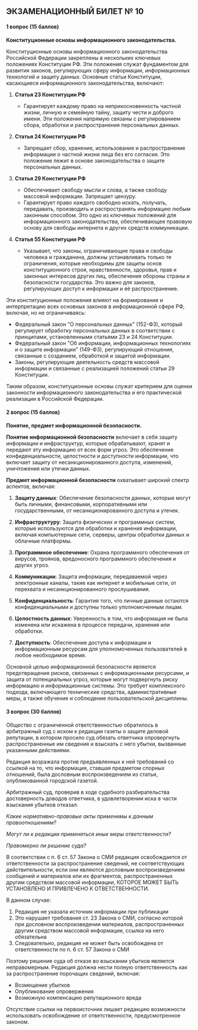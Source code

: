 ## ЭКЗАМЕНАЦИОННЫЙ БИЛЕТ № 10
#### 1 вопрос (15 баллов)
**Конституционные основы информационного законодательства.**

Конституционные основы информационного законодательства Российской Федерации закреплены в нескольких ключевых положениях Конституции РФ. Эти положения служат фундаментом для развития законов, регулирующих сферу информации, информационных технологий и защиту данных. Основные статьи Конституции, касающиеся информационного законодательства, включают:

1. **Статья 23 Конституции РФ**
   - Гарантирует каждому право на неприкосновенность частной жизни, личную и семейную тайну, защиту чести и доброго имени. Эти положения напрямую связаны с регулированием сбора, обработки и распространения персональных данных.

2. **Статья 24 Конституции РФ**
   - Запрещает сбор, хранение, использование и распространение информации о частной жизни лица без его согласия. Это положение лежит в основе законодательства о защите персональных данных.

3. **Статья 29 Конституции РФ**
   - Обеспечивает свободу мысли и слова, а также свободу массовой информации. Запрещает цензуру.
   - Гарантирует право каждого свободно искать, получать, передавать, производить и распространять информацию любым законным способом. Это одно из ключевых положений для информационного законодательства, обеспечивающее правовую основу для свободы интернета и других средств коммуникации.

4. **Статья 55 Конституции РФ**
   - Указывает, что законы, ограничивающие права и свободы человека и гражданина, должны устанавливать только те ограничения, которые необходимы для защиты основ конституционного строя, нравственности, здоровья, прав и законных интересов других лиц, обеспечения обороны страны и безопасности государства. Это важно для законов, регулирующих доступ к информации и её распространение.

Эти конституционные положения влияют на формирование и интерпретацию всех основных законов в информационной сфере РФ, включая, но не ограничиваясь:
- Федеральный закон "О персональных данных" (152-ФЗ), который регулирует обработку персональных данных в соответствии с принципами, установленными статьями 23 и 24 Конституции.
- Федеральный закон "Об информации, информационных технологиях и о защите информации" (149-ФЗ), регулирующий отношения, связанные с созданием, обработкой и защитой информации.
- Законы, регулирующие деятельность средств массовой информации и связанные с реализацией положений статьи 29 Конституции.

Таким образом, конституционные основы служат критерием для оценки законности информационного законодательства и его практической реализации в Российской Федерации.

#### 2 вопрос (15 баллов)
**Понятие, предмет информационной безопасности.**

**Понятие информационной безопасности** включает в себя защиту информации и инфраструктур, которые обрабатывают, хранят и передают эту информацию от всех форм угроз. Это обеспечение конфиденциальности, целостности и доступности информации, что включает защиту от несанкционированного доступа, изменений, уничтожения или утечки данных.

**Предмет информационной безопасности** охватывает широкий спектр аспектов, включая:

1. **Защиту данных**: Обеспечение безопасности данных, которые могут быть личными, финансовыми, корпоративными или государственными, от несанкционированного доступа и утечек.

2. **Инфраструктуру**: Защита физических и программных систем, которые используются для обработки и хранения информации, включая компьютерные сети, серверы, центры обработки данных и облачные платформы.

3. **Программное обеспечение**: Охрана программного обеспечения от вирусов, троянов, вредоносного программного обеспечения и других угроз.

4. **Коммуникации**: Защита информации, передаваемой через электронные каналы, такие как интернет и мобильные сети, от перехвата и несанкционированного прослушивания.

5. **Конфиденциальность**: Гарантия того, что личные данные остаются конфиденциальными и доступны только уполномоченным лицам.

6. **Целостность данных**: Уверенность в том, что информация не была изменена или искажена в процессе передачи, хранения или обработки.

7. **Доступность**: Обеспечение доступа к информации и информационным ресурсам для уполномоченных пользователей в любое необходимое время.

Основной целью информационной безопасности является предотвращение рисков, связанных с информационными ресурсами, и защита от потенциальных угроз, которые могут подвергнуть риску информацию и информационные системы. Это требует комплексного подхода, включающего технические средства, административные меры, а также обучение и соблюдение пользовательской дисциплины.


#### 3 вопрос (30 баллов)
Общество с ограниченной ответственностью обратилось в арбитражный суд с иском к редакции газеты о защите деловой репутации, в котором просило суд обязать ответчика опровергнуть распространенные им сведения и взыскать с него убытки, вызванные указанными действиями.

Редакция возражала против предъявленных к ней требований со ссылкой на то, что информация, ставшая предметом спорных отношений, была дословным воспроизведением из статьи, опубликованной городской газетой.

Арбитражный суд, проверив в ходе судебного разбирательства достоверность доводов ответчика, в удовлетворении иска в части взыскания убытков отказал.

_Какие нормативно-правовые акты применимы к данным правоотношениям?_

_Могут ли к редакции применяться иные меры ответственности?_

_Правомерно ли решение суда?_



В соответствии с п. 6 ст. 57 Закона о СМИ редакция освобождается от ответственности за распространение сведений, не соответствующих действительности, если они являются дословным воспроизведением сообщений и материалов или их фрагментов, распространенных другим средством массовой информации, КОТОРОЕ МОЖЕТ БЫТЬ УСТАНОВЛЕНО И ПРИВЛЕЧЕНО К ОТВЕТСТВЕННОСТИ.

В данном случае:

1. Редакция не указала источник информации при публикации
2. Это нарушает требования ст. 23 Закона о СМИ, согласно которой при дословном воспроизведении материалов, распространенных другим средством массовой информации, ссылка на него обязательна
3. Следовательно, редакция не может быть освобождена от ответственности по п. 6 ст. 57 Закона о СМИ

Поэтому решение суда об отказе во взыскании убытков является неправомерным. Редакция должна нести полную ответственность как за распространение порочащих сведений, включая:

- Возмещение убытков
- Опубликование опровержения
- Возможную компенсацию репутационного вреда

Отсутствие ссылки на первоисточник лишает редакцию возможности использовать освобождение от ответственности, предусмотренное законом.